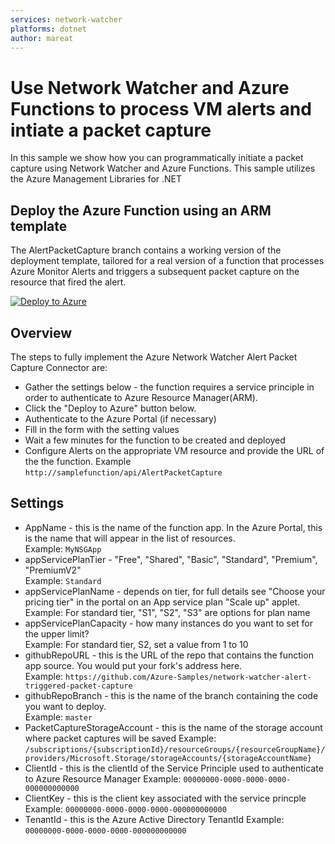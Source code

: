 ```yaml
---
services: network-watcher
platforms: dotnet
author: mareat
---
```


# Use Network Watcher and Azure Functions to process VM alerts and intiate a packet capture

In this sample we show how you can programmatically initiate a packet capture using Network Watcher and Azure Functions. This sample utilizes the Azure Management Libraries for .NET

## Deploy the Azure Function using an ARM template
The AlertPacketCapture branch contains a working version of the deployment template, tailored for a real version of a function that processes Azure Monitor Alerts and triggers a subsequent packet capture on the resource that fired the alert.

[![Deploy to Azure](http://azuredeploy.net/deploybutton.png)](https://portal.azure.com/#create/Microsoft.Template/uri/https%3A%2F%2Fraw.githubusercontent.com%2FAzure-Samples%2Fnetwork-watcher-alert-triggered-packet-capture%2Fmaster%2FDeploymentTemplate%2FazureDeploy.json
)

## Overview

The steps to fully implement the Azure Network Watcher Alert Packet Capture Connector are:  
* Gather the settings below - the function requires a service principle in order to authenticate to Azure Resource Manager(ARM).
* Click the "Deploy to Azure" button below.
* Authenticate to the Azure Portal (if necessary)
* Fill in the form with the setting values
* Wait a few minutes for the function to be created and deployed
* Configure Alerts on the appropriate VM resource and provide the URL of the the function. Example ```http://samplefunction/api/AlertPacketCapture```


## Settings

* AppName                     - this is the name of the function app. In the Azure Portal, this is the name that will appear in the list of resources.  
   Example: ```MyNSGApp```  
* appServicePlanTier          - "Free", "Shared", "Basic", "Standard", "Premium", "PremiumV2"  
   Example: ```Standard```
* appServicePlanName          - depends on tier, for full details see "Choose your pricing tier" in the portal on an App service plan "Scale up" applet.  
   Example: For standard tier, "S1", "S2", "S3" are options for plan name
* appServicePlanCapacity      - how many instances do you want to set for the upper limit?  
   Example: For standard tier, S2, set a value from 1 to 10
* githubRepoURL                     - this is the URL of the repo that contains the function app source. You would put your fork's address here.  
   Example: ```https://github.com/Azure-Samples/network-watcher-alert-triggered-packet-capture```
* githubRepoBranch                  - this is the name of the branch containing the code you want to deploy.  
   Example: ```master```
* PacketCaptureStorageAccount    - this is the name of the storage account where packet captures will be saved
   Example: ```/subscriptions/{subscriptionId}/resourceGroups/{resourceGroupName}/providers/Microsoft.Storage/storageAccounts/{storageAccountName}```
* ClientId - this is the clientId of the Service Principle used to authenticate to Azure Resource Manager
   Example: ```00000000-0000-0000-0000-000000000000``` 
* ClientKey - this is the client key associated with the service princple
   Example: ```00000000-0000-0000-0000-000000000000``` 
* TenantId - this is the Azure Active Directory TenantId 
   Example: ```00000000-0000-0000-0000-000000000000``` 
